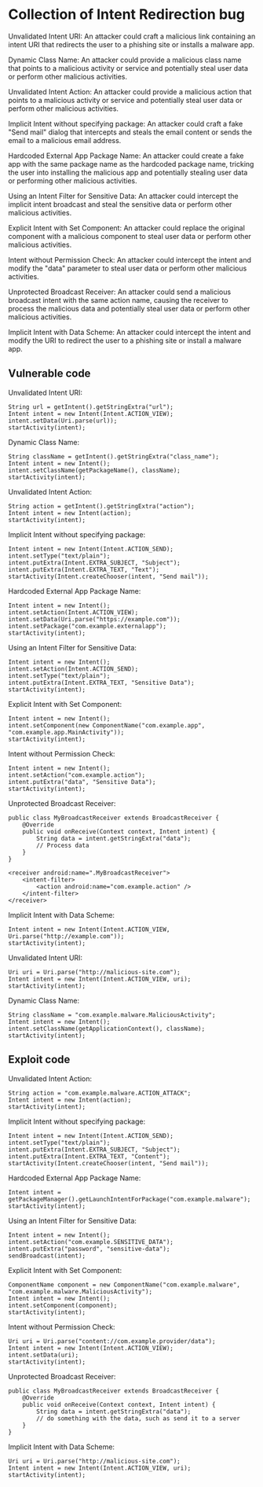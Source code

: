 # Collection of Intent Redirection bug

Unvalidated Intent URI:
An attacker could craft a malicious link containing an intent URI that redirects the user to a phishing site or installs a malware app.

Dynamic Class Name:
An attacker could provide a malicious class name that points to a malicious activity or service and potentially steal user data or perform other malicious activities.

Unvalidated Intent Action:
An attacker could provide a malicious action that points to a malicious activity or service and potentially steal user data or perform other malicious activities.

Implicit Intent without specifying package:
An attacker could craft a fake "Send mail" dialog that intercepts and steals the email content or sends the email to a malicious email address.

Hardcoded External App Package Name:
An attacker could create a fake app with the same package name as the hardcoded package name, tricking the user into installing the malicious app and potentially stealing user data or performing other malicious activities.

Using an Intent Filter for Sensitive Data:
An attacker could intercept the implicit intent broadcast and steal the sensitive data or perform other malicious activities.

Explicit Intent with Set Component:
An attacker could replace the original component with a malicious component to steal user data or perform other malicious activities.

Intent without Permission Check:
An attacker could intercept the intent and modify the "data" parameter to steal user data or perform other malicious activities.

Unprotected Broadcast Receiver:
An attacker could send a malicious broadcast intent with the same action name, causing the receiver to process the malicious data and potentially steal user data or perform other malicious activities.

Implicit Intent with Data Scheme:
An attacker could intercept the intent and modify the URI to redirect the user to a phishing site or install a malware app.


## Vulnerable code

Unvalidated Intent URI:
```
String url = getIntent().getStringExtra("url");
Intent intent = new Intent(Intent.ACTION_VIEW);
intent.setData(Uri.parse(url));
startActivity(intent);
```
Dynamic Class Name:
```
String className = getIntent().getStringExtra("class_name");
Intent intent = new Intent();
intent.setClassName(getPackageName(), className);
startActivity(intent);
```
Unvalidated Intent Action:
```
String action = getIntent().getStringExtra("action");
Intent intent = new Intent(action);
startActivity(intent);
```
Implicit Intent without specifying package:
```
Intent intent = new Intent(Intent.ACTION_SEND);
intent.setType("text/plain");
intent.putExtra(Intent.EXTRA_SUBJECT, "Subject");
intent.putExtra(Intent.EXTRA_TEXT, "Text");
startActivity(Intent.createChooser(intent, "Send mail"));

```
Hardcoded External App Package Name:

```
Intent intent = new Intent();
intent.setAction(Intent.ACTION_VIEW);
intent.setData(Uri.parse("https://example.com"));
intent.setPackage("com.example.externalapp");
startActivity(intent);

```
Using an Intent Filter for Sensitive Data:
```
Intent intent = new Intent();
intent.setAction(Intent.ACTION_SEND);
intent.setType("text/plain");
intent.putExtra(Intent.EXTRA_TEXT, "Sensitive Data");
startActivity(intent);
```
Explicit Intent with Set Component:

```
Intent intent = new Intent();
intent.setComponent(new ComponentName("com.example.app", "com.example.app.MainActivity"));
startActivity(intent);
```
Intent without Permission Check:
```
Intent intent = new Intent();
intent.setAction("com.example.action");
intent.putExtra("data", "Sensitive Data");
startActivity(intent);
```
Unprotected Broadcast Receiver:
```
public class MyBroadcastReceiver extends BroadcastReceiver {
    @Override
    public void onReceive(Context context, Intent intent) {
        String data = intent.getStringExtra("data");
        // Process data
    }
}

<receiver android:name=".MyBroadcastReceiver">
    <intent-filter>
        <action android:name="com.example.action" />
    </intent-filter>
</receiver>

```

Implicit Intent with Data Scheme:
```
Intent intent = new Intent(Intent.ACTION_VIEW, Uri.parse("http://example.com"));
startActivity(intent);

```

Unvalidated Intent URI:
```
Uri uri = Uri.parse("http://malicious-site.com");
Intent intent = new Intent(Intent.ACTION_VIEW, uri);
startActivity(intent);
```
Dynamic Class Name:
```
String className = "com.example.malware.MaliciousActivity";
Intent intent = new Intent();
intent.setClassName(getApplicationContext(), className);
startActivity(intent);
```

## Exploit code 

Unvalidated Intent Action:
```
String action = "com.example.malware.ACTION_ATTACK";
Intent intent = new Intent(action);
startActivity(intent);
```
Implicit Intent without specifying package:
```
Intent intent = new Intent(Intent.ACTION_SEND);
intent.setType("text/plain");
intent.putExtra(Intent.EXTRA_SUBJECT, "Subject");
intent.putExtra(Intent.EXTRA_TEXT, "Content");
startActivity(Intent.createChooser(intent, "Send mail"));
```
Hardcoded External App Package Name:
```
Intent intent = getPackageManager().getLaunchIntentForPackage("com.example.malware");
startActivity(intent);
```
Using an Intent Filter for Sensitive Data:
```
Intent intent = new Intent();
intent.setAction("com.example.SENSITIVE_DATA");
intent.putExtra("password", "sensitive-data");
sendBroadcast(intent);
```
Explicit Intent with Set Component:
```
ComponentName component = new ComponentName("com.example.malware", "com.example.malware.MaliciousActivity");
Intent intent = new Intent();
intent.setComponent(component);
startActivity(intent);
```
Intent without Permission Check:
```
Uri uri = Uri.parse("content://com.example.provider/data");
Intent intent = new Intent(Intent.ACTION_VIEW);
intent.setData(uri);
startActivity(intent);
```
Unprotected Broadcast Receiver:
```
public class MyBroadcastReceiver extends BroadcastReceiver {
    @Override
    public void onReceive(Context context, Intent intent) {
        String data = intent.getStringExtra("data");
        // do something with the data, such as send it to a server
    }
}
```
Implicit Intent with Data Scheme:
```
Uri uri = Uri.parse("http://malicious-site.com");
Intent intent = new Intent(Intent.ACTION_VIEW, uri);
startActivity(intent);
```
